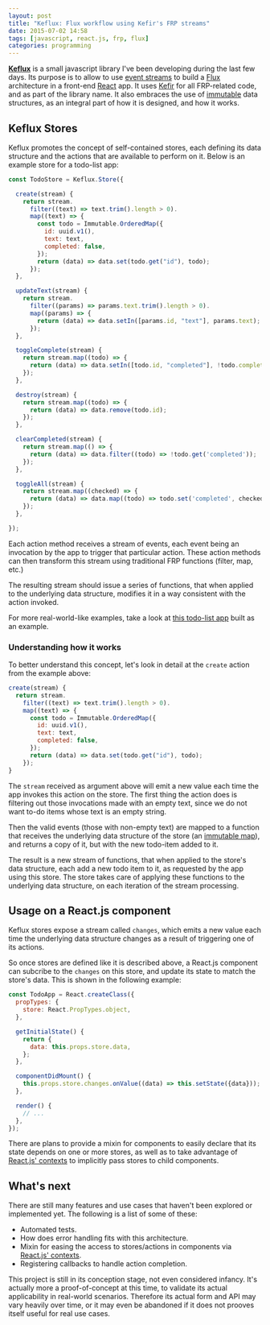 ```yaml
---
layout: post
title: "Keflux: Flux workflow using Kefir's FRP streams"
date: 2015-07-02 14:58
tags: [javascript, react.js, frp, flux]
categories: programming
---
```


**[Keflux][]** is a small javascript library I've been developing during the
last few days.  Its purpose is to allow to use [event streams][] to build a
[Flux][] architecture in a front-end [React][] app.  It uses [Kefir][] for all
FRP-related code, and as part of the library name.  It also embraces the use of
[immutable][] data structures, as an integral part of how it is designed, and
how it works.

[Keflux]: https://github.com/gnapse/keflux
[event streams]: https://en.wikipedia.org/wiki/Functional_reactive_programming
[Flux]: https://facebook.github.io/flux/
[React]: https://facebook.github.io/react/
[Kefir]: https://rpominov.github.io/kefir/
[immutable]: https://facebook.github.io/immutable-js/

## Keflux Stores

Keflux promotes the concept of self-contained stores, each defining its data
structure and the actions that are available to perform on it.  Below is an
example store for a todo-list app:

```javascript
const TodoStore = Keflux.Store({

  create(stream) {
    return stream.
      filter((text) => text.trim().length > 0).
      map((text) => {
        const todo = Immutable.OrderedMap({
          id: uuid.v1(),
          text: text,
          completed: false,
        });
        return (data) => data.set(todo.get("id"), todo);
      });
  },

  updateText(stream) {
    return stream.
      filter((params) => params.text.trim().length > 0).
      map((params) => {
        return (data) => data.setIn([params.id, "text"], params.text);
      });
  },

  toggleComplete(stream) {
    return stream.map((todo) => {
      return (data) => data.setIn([todo.id, "completed"], !todo.completed);
    });
  },

  destroy(stream) {
    return stream.map((todo) => {
      return (data) => data.remove(todo.id);
    });
  },

  clearCompleted(stream) {
    return stream.map(() => {
      return (data) => data.filter((todo) => !todo.get('completed'));
    });
  },

  toggleAll(stream) {
    return stream.map((checked) => {
      return (data) => data.map((todo) => todo.set('completed', checked));
    });
  },

});
```

Each action method receives a stream of events, each event being an invocation
by the app to trigger that particular action.  These action methods can then
transform this stream using traditional FRP functions (filter, map, etc.)

The resulting stream should issue a series of functions, that when applied to
the underlying data structure, modifies it in a way consistent with the action
invoked.

For more real-world-like examples, take a look at [this todo-list app][] built as
an example.

[this todo-list app]: https://github.com/gnapse/kefir-flux-todo

### Understanding how it works

To better understand this concept, let's look in detail at the `create` action
from the example above:

```javascript
create(stream) {
  return stream.
    filter((text) => text.trim().length > 0).
    map((text) => {
      const todo = Immutable.OrderedMap({
        id: uuid.v1(),
        text: text,
        completed: false,
      });
      return (data) => data.set(todo.get("id"), todo);
    });
}
```

The `stream` received as argument above will emit a new value each time the app
invokes this action on the store.  The first thing the action does is filtering
out those invocations made with an empty text, since we do not want to-do items
whose text is an empty string.

Then the valid events (those with non-empty text) are mapped to a function that
receives the underlying data structure of the store (an [immutable map][]), and
returns a copy of it, but with the new todo-item added to it.

[immutable map]: facebook.github.io/immutable-js/docs/#/Map

The result is a new stream of functions, that when applied to the store's data
structure, each add a new todo item to it, as requested by the app using this
store.  The store takes care of applying these functions to the underlying data
structure, on each iteration of the stream processing.

## Usage on a React.js component

Keflux stores expose a stream called `changes`, which emits a new value each
time the underlying data structure changes as a result of triggering one of its
actions.

So once stores are defined like it is described above, a React.js component can
subcribe to the `changes` on this store, and update its state to match the
store's data.  This is shown in the following example:

```javascript
const TodoApp = React.createClass({
  propTypes: {
    store: React.PropTypes.object,
  },

  getInitialState() {
    return {
      data: this.props.store.data,
    };
  },

  componentDidMount() {
    this.props.store.changes.onValue((data) => this.setState({data}));
  },

  render() {
    // ...
  },
});
```

There are plans to provide a mixin for components to easily declare that its
state depends on one or more stores, as well as to take advantage of [React.js'
contexts][] to implicitly pass stores to child components.

## What's next

There are still many features and use cases that haven't been explored or
implemented yet.  The following is a list of some of these:

* Automated tests.
* How does error handling fits with this architecture.
* Mixin for easing the access to stores/actions in components via [React.js' contexts][].
* Registering callbacks to handle action completion.

[React.js' contexts]: https://blog.jscrambler.com/react-js-communication-between-components-with-contexts/

This project is still in its conception stage, not even considered infancy.
It's actually more a proof-of-concept at this time, to validate its actual
applicability in real-world scenarios.  Therefore its actual form and API may
vary heavily over time, or it may even be abandoned if it does not prooves
itself useful for real use cases.
